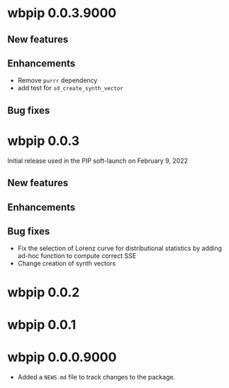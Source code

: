 # wbpip 0.0.3.9000

## New features

## Enhancements

* Remove `purrr` dependency
* add test for `sd_create_synth_vector` 

## Bug fixes

# wbpip 0.0.3

Initial release used in the PIP soft-launch on February 9, 2022

## New features

## Enhancements

## Bug fixes

* Fix the selection of Lorenz curve for distributional statistics by adding ad-hoc function to compute correct SSE
* Change creation of synth vectors

# wbpip 0.0.2

# wbpip 0.0.1

# wbpip 0.0.0.9000

* Added a `NEWS.md` file to track changes to the package.
